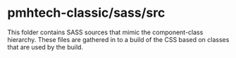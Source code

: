# pmhtech-classic/sass/src

This folder contains SASS sources that mimic the component-class hierarchy. These files
are gathered in to a build of the CSS based on classes that are used by the build.
